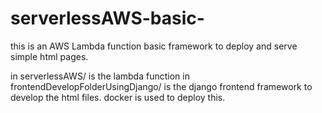# serverlessAWS-basic-
this is an AWS Lambda function basic framework to deploy and serve simple html pages.

in serverlessAWS/ is the lambda function
in frontendDevelopFolderUsingDjango/ is the django frontend framework to develop the html files. docker is used to deploy this.
